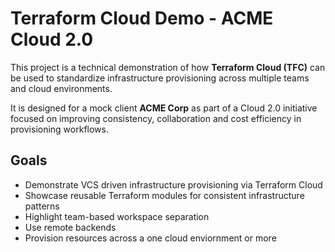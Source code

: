 # Terraform Cloud Demo - ACME Cloud 2.0

This project is a technical demonstration of how **Terraform Cloud (TFC)** can be used to standardize infrastructure provisioning across multiple teams and cloud environments.

It is designed for a mock client **ACME Corp** as part of a Cloud 2.0 initiative focused on improving consistency, collaboration and cost efficiency in provisioning workflows.

## Goals

- Demonstrate VCS driven infrastructure provisioning via Terraform Cloud
- Showcase reusable Terraform modules for consistent infrastructure patterns
- Highlight team-based workspace separation
- Use remote backends
- Provision resources across a one cloud enviornment or more
